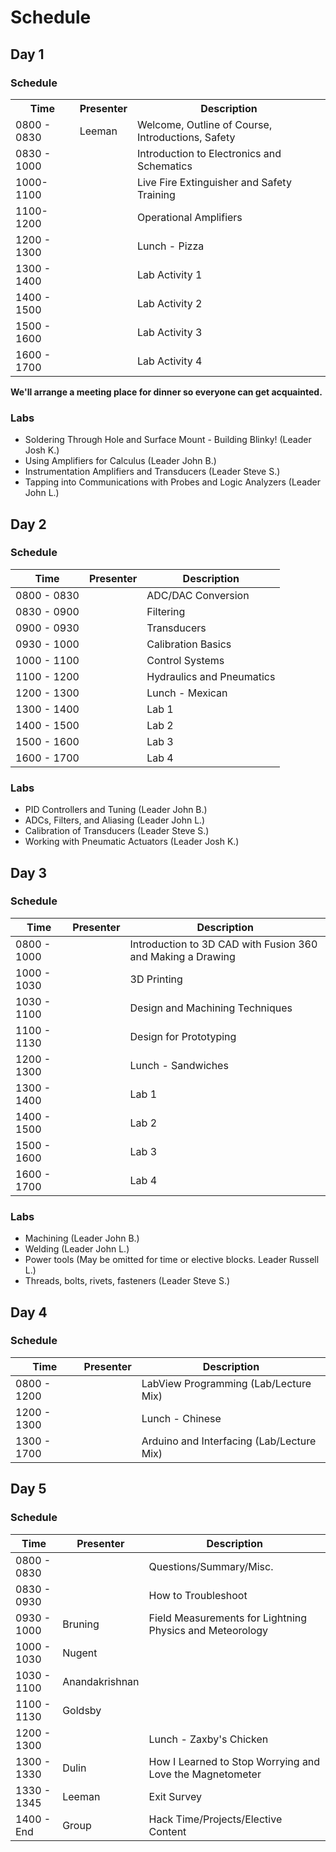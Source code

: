 # Schedule

## Day 1

### Schedule

<table>
<tr>
<th>Time</th>
<th>Presenter</th>
<th>Description</th>
</tr>
<tr>
<td>0800 - 0830</td>
<td>Leeman</td>
<td>Welcome, Outline of Course, Introductions, Safety</td>
</tr>
<tr>
<td>0830 - 1000</td>
<td></td>
<td>Introduction to Electronics and Schematics</td>
</tr>
<tr>
<td>1000-1100</td>
<td></td>
<td>Live Fire Extinguisher and Safety Training</td>
</tr>
<tr>
<td>1100-1200</td>
<td></td>
<td>Operational Amplifiers</td>
</tr>
<tr>
<td>1200 - 1300</td>
<td></td>
<td>Lunch - Pizza</td>
</tr>
  <tr>
    <td>1300 - 1400</td>
    <td></td>
    <td>Lab Activity 1</td>
  </tr>
  <tr>
    <td>1400 - 1500</td>
    <td></td>
    <td>Lab Activity 2</td>
  </tr>
  <tr>
    <td>1500 - 1600</td>
    <td></td>
    <td>Lab Activity 3</td>
  </tr>
  <tr>
    <td>1600 - 1700</td>
    <td></td>
    <td>Lab Activity 4</td>
  </tr>
</table>

**We'll arrange a meeting place for dinner so everyone can get acquainted.**

### Labs
* Soldering Through Hole and Surface Mount - Building Blinky! (Leader Josh K.)
* Using Amplifiers for Calculus (Leader John B.)
* Instrumentation Amplifiers and Transducers (Leader Steve S.)
* Tapping into Communications with Probes and Logic Analyzers (Leader John L.)

## Day 2

### Schedule
<table>
<thead>
  <tr>
    <th>Time</th>
    <th>Presenter</th>
    <th>Description</th>
  </tr>
</thead>
<tbody>
  <tr>
    <td>0800 - 0830</td>
    <td></td>
    <td>ADC/DAC Conversion</td>
  </tr>
  <tr>
    <td>0830 - 0900</td>
    <td></td>
    <td>Filtering</td>
  </tr>
  <tr>
    <td>0900 - 0930</td>
    <td></td>
    <td>Transducers</td>
  </tr>
  <tr>
    <td>0930 - 1000</td>
    <td></td>
    <td>Calibration Basics</td>
  </tr>
  <tr>
    <td>1000 - 1100</td>
    <td></td>
    <td>Control Systems</td>
  </tr>
  <tr>
    <td>1100 - 1200</td>
    <td></td>
    <td>Hydraulics and Pneumatics</td>
  </tr>
  <tr>
    <td>1200 - 1300</td>
    <td></td>
    <td>Lunch - Mexican</td>
  </tr>
  <tr>
    <td>1300 - 1400</td>
    <td></td>
    <td>Lab 1</td>
  </tr>
  <tr>
    <td>1400 - 1500</td>
    <td></td>
    <td>Lab 2</td>
  </tr>
  <tr>
    <td>1500 - 1600</td>
    <td></td>
    <td>Lab 3</td>
  </tr>
  <tr>
    <td>1600 - 1700</td>
    <td></td>
    <td>Lab 4</td>
  </tr>
</tbody>
</table>

### Labs
* PID Controllers and Tuning (Leader John B.)
* ADCs, Filters, and Aliasing (Leader John L.)
* Calibration of Transducers (Leader Steve S.)
* Working with Pneumatic Actuators (Leader Josh K.)

## Day 3

### Schedule
<table>
<thead>
  <tr>
    <th>Time</th>
    <th>Presenter</th>
    <th>Description</th>
  </tr>
</thead>
<tbody>
  <tr>
    <td>0800 - 1000</td>
    <td></td>
    <td>Introduction to 3D CAD with Fusion 360 and Making a Drawing</td>
  </tr>
  <tr>
    <td>1000 - 1030</td>
    <td></td>
    <td>3D Printing</td>
  </tr>
  <tr>
    <td>1030 - 1100</td>
    <td></td>
    <td>Design and Machining Techniques</td>
  </tr>
  <tr>
    <td>1100 - 1130</td>
    <td></td>
    <td>Design for Prototyping</td>
  </tr>
  <tr>
    <td>1200 - 1300</td>
    <td></td>
    <td>Lunch - Sandwiches</td>
  </tr>
  <tr>
    <td>1300 - 1400</td>
    <td></td>
    <td>Lab 1</td>
  </tr>
  <tr>
    <td>1400 - 1500</td>
    <td></td>
    <td>Lab 2</td>
  </tr>
  <tr>
    <td>1500 - 1600</td>
    <td></td>
    <td>Lab 3</td>
  </tr>
  <tr>
    <td>1600 - 1700</td>
    <td></td>
    <td>Lab 4</td>
  </tr>
</tbody>
</table>

### Labs
* Machining (Leader John B.)
* Welding (Leader John L.)
* Power tools (May be omitted for time or elective blocks. Leader Russell L.)
* Threads, bolts, rivets, fasteners (Leader Steve S.)

## Day 4

### Schedule
<table>
<thead>
  <tr>
    <th>Time</th>
    <th>Presenter</th>
    <th>Description</th>
  </tr>
</thead>
<tbody>
  <tr>
    <td>0800 - 1200</td>
    <td></td>
    <td>LabView Programming (Lab/Lecture Mix)</td>
  </tr>
    <td>1200 - 1300</td>
    <td></td>
    <td>Lunch - Chinese</td>
  </tr>
  <tr>
    <td>1300 - 1700</td>
    <td></td>
    <td>Arduino and Interfacing (Lab/Lecture Mix)</td>
  </tr>
</tbody>
</table>

## Day 5

### Schedule
<table>
<thead>
  <tr>
    <th>Time</th>
    <th>Presenter</th>
    <th>Description</th>
  </tr>
</thead>
<tbody>
  <tr>
    <td>0800 - 0830</td>
    <td></td>
    <td>Questions/Summary/Misc.</td>
  </tr>
  <tr>
    <td>0830 - 0930</td>
    <td></td>
    <td>How to Troubleshoot</td>
  </tr>
  <tr>
    <td>0930 - 1000</td>
    <td>Bruning</td>
    <td>Field Measurements for Lightning Physics and Meteorology</td>
  </tr>
  <tr>
    <td>1000 - 1030</td>
    <td>Nugent</td>
    <td></td>
  </tr>
  <tr>
    <td>1030 - 1100</td>
    <td>Anandakrishnan</td>
    <td></td>
  </tr>
  <tr>
    <td>1100 - 1130</td>
    <td>Goldsby</td>
    <td></td>
  </tr>
  <tr>
    <td>1200 - 1300</td>
    <td></td>
    <td>Lunch - Zaxby's Chicken</td>
  </tr>
  <tr>
    <td>1300 - 1330</td>
    <td>Dulin</td>
    <td>How I Learned to Stop Worrying and Love the Magnetometer</td>
  </tr>
  <tr>
    <td>1330 - 1345</td>
    <td>Leeman</td>
    <td>Exit Survey</td>
  </tr>
  <tr>
    <td>1400 - End</td>
    <td>Group</td>
    <td>Hack Time/Projects/Elective Content</td>
  </tr>
</tbody>
</table>
